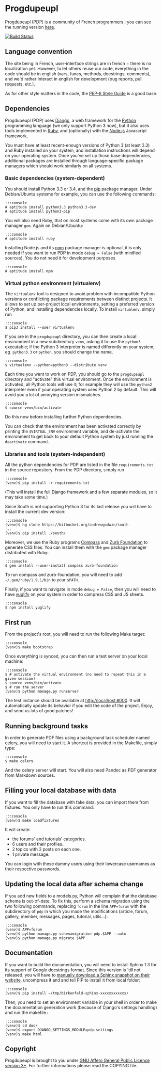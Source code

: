 # Progdupeupl

Progdupeupl (PDP) is a community of French programmers ; you can see the
running version [here](http://progdupeu.pl/).

[![Build Status](https://api.shippable.com/projects/540f4bef5adf368bc3901fc7/badge?branchName=master)](https://app.shippable.com/projects/540f4bef5adf368bc3901fc7/builds/latest)

## Language convention

The site being in French, user-interface strings are in french − there is no
localization yet. However, to let others reuse our code, everything in the code
should be in english (vars, funcs, methods, docstrings, comments), and we'd
rather interact in english for development (bug reports, pull requests, etc.).

As for other style matters in the code, the [PEP-8 Style
Guide](http://www.python.org/dev/peps/pep-0008/) is a good base.


## Dependencies

Progdupeupl (PDP) uses [Django](https://www.djangoproject.com/), a web
framework for the [Python](http://python.org/) programming language (we only
support Python 3 now), but it also uses tools implemented in
[Ruby](https://www.ruby-lang.org/en/), and (optionally) with the
[Node.js](http://nodejs.org/) Javascript framework.

You must have at least recent-enough versions of Python 3 (at least 3.3) and
Ruby installed on your system, and installation instructions will depend on
your operating system. Once you've set up those base dependencies, additional
packages are installed through language-specific package managers which should
work similarly on all
systems.

### Basic dependencies (system-dependent)

You should install Python 3.3 or 3.4, and the
[pip](http://www.pip-installer.org/en/latest/) package manager. Under
Debian/Ubuntu systems for example, you can use the following commands:

    :::console
    # aptitude install python3.3 python3.3-dev
    # aptitude install python3-pip

You will also need Ruby, that on most systems come with its own package manager
`gem`. Again on Debian/Ubuntu:

    :::console
    # aptitude install ruby

Installing Node.js and its [npm](https://npmjs.org/) package manager is
optional, it is only needed if you want to run PDP in mode `debug = False`
(with minified sources). You do not need it for development purposes.

    :::console
    # aptitude install npm

### Virtual python environment (virtualenv)

The `virtualenv` tool is designed to avoid problem with incompatible Python
versions or conflicting package requirements between distinct projects. It
allows to set up per-project local environments, setting a preferred version of
Python, and installing dependencies locally. To install `virtualenv`, simply
run

    :::console
    $ pip3 install --user virtualenv

If you are in the `progdupeupl` directory, you can then create a local
environment in a new subdirectory `venv`, asking it to use the `python3`
executable; if the Python 3 interpreter is named differently on your system,
eg. `python3.3` or `python`, you should change the name.

    :::console
    $ virtualenv --python=python3 --distribute venv

Each time you want to work on PDP, you should go to the `progdupeupl` directory
and "activate" this virtual environment. Once the environment is activated, all
Python tools will use it; for example they will use the `python2` interpreter
even if your operating system uses Python 2 by default. This will avoid you
a lot of annoying version mismatches.

    :::console
    $ source venv/bin/activate

Do this now before installing further Python dependencies.

You can check that the environment has been activated correctly by printing the
`$VIRTUAL_ENV` environment variable, and de-activate the environment to get back
to your default Python system by just running the `deactivate` command.

### Libraries and tools (system-independent)

All the python dependencies for PDP are listed in the file `requirements.txt`
in the source repository. From the PDP directory, simply run

    :::console
    (venv)$ pip install -r requirements.txt

(This will install the full Django framework and a few separate modules, so it
may take some time.)

Since South is not supporting Python 3 for its last release you will have to
install the current dev version:

    :::console
    (venv)$ hg clone https://bitbucket.org/andrewgodwin/south
    ...
    (venv)$ pip install ./south/

Moreover, we use the Ruby programs [Compass](http://compass-style.org) and
[Zurb Foundation](http://foundation.zurb.com/) to generate CSS files. You can
install them with the `gem` package manager distributed with Ruby:

    :::console
    $ gem install --user-install compass zurb-foundation

To run compass and zurb-foundation, you will need to add `~/.gem/ruby/1.9.1/bin`
to your `$PATH`.

Finally, if you want to navigate in mode `debug = False`, then you will need to
have [yuglify](https://github.com/yui/yuglify) on your system in order to
compress CSS and JS sheets.

    :::console
    $ npm install yuglify

## First run

From the project's root, you will need to run the following Make target:

    :::console
    (venv)$ make bootstrap

Once everything is synced, you can then run a test server on your local
machine:

    :::console
    $ # activate the virtual environment (no need to repeat this in a given session)
    $ source venv/bin/activate
    $ # run the server
    (venv)$ python manage.py runserver

The test instance should be available at
[http://localhost:8000](http://localhost:8000). It will automatically update its
behavior if you edit the code of the project. Enjoy, and send us lots of good
patches!

## Running background tasks

In order to generate PDF files using a background task scheduler named celery,
you will need to start it. A shortcut is provided in the Makefile, simply
type:

    :::console
    $ make celery

And the celery server will start. You will also need Pandoc as PDF generator
from Markdown sources.

## Filling your local database with data

If you want to fill the database with fake data, you can import them from
fixtures. You only have to run this command:

    :::console
    (venv)$ make loadfixtures

It will create:

 - the forums' and tutorials' categories.
 - 6 users and their profiles.
 - 2 topics with 3 posts on each one.
 - 1 private message.

You can login with these dummy users using their lowercase usernames as their
respective passwords.

## Updating the local data after schema change

If you add new fields to a models.py, Python will complain that the
database schema is out-of-date. To fix this, perform a schema
migration using the two following commands, replacing `forum` in the
line `APP=forum` with the subdirectory of `pdp` in which you made the
modifications (article, forum, gallery, member, messages, pages,
tutorial, utils...):

    :::console
    (venv)$ APP=forum
    (venv)$ python manage.py schemamigration pdp.$APP --auto
    (venv)$ python manage.py migrate $APP

## Documentation

If you want to build the documentation, you will need to install Sphinx 1.3 for
its support of Google docstrings format. Since this version is 'till not
released, you will have to [manually download a Sphinx snapshot on their
website](http://sphinx-doc.org/install.html), uncompress it and and tell PIP to
install it from local folder:

    :::console
    (venv)$ pip install ~/tmp/birkenfeld-sphinx-xxxxxxxxxxxx/

Then, you need to set an environment variable in your shell in order to make
the documentation generation work (because of Django's settings handling) and
run the makefile :

    :::console
    (venv)$ cd doc/
    (venv)$ export DJANGO_SETTINGS_MODULE=pdp.settings
    (venv)$ make html

## Copyright

Progdupeupl is brought to you under [GNU Affero General Public Licence version
3+](http://www.gnu.org/licenses/agpl-3.0.html). For further informations please
read the COPYING file.